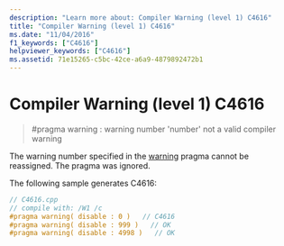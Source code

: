 ```yaml
---
description: "Learn more about: Compiler Warning (level 1) C4616"
title: "Compiler Warning (level 1) C4616"
ms.date: "11/04/2016"
f1_keywords: ["C4616"]
helpviewer_keywords: ["C4616"]
ms.assetid: 71e15265-c5bc-42ce-a6a9-4879892472b1
---
```

# Compiler Warning (level 1) C4616

> #pragma warning : warning number 'number' not a valid compiler warning

The warning number specified in the [warning](../../preprocessor/warning.md) pragma cannot be reassigned. The pragma was ignored.

The following sample generates C4616:

```cpp
// C4616.cpp
// compile with: /W1 /c
#pragma warning( disable : 0 )   // C4616
#pragma warning( disable : 999 )   // OK
#pragma warning( disable : 4998 )   // OK
```
